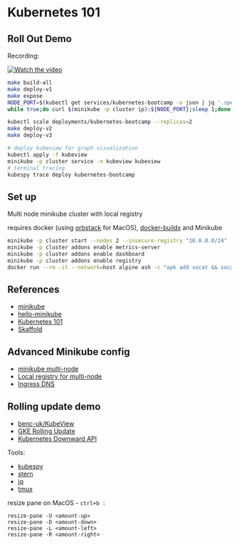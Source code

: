 # Kubernetes 101

## Roll Out Demo

Recording:

[![Watch the video](https://img.youtube.com/vi/rHm1v6QsTkA/default.jpg)](https://youtu.be/rHm1v6QsTkA)

```sh
make build-all
make deploy-v1
make expose
NODE_PORT=$(kubectl get services/kubernetes-bootcamp -o json | jq '.spec.ports[0].nodePort')
while true;do curl $(minikube -p cluster ip):${NODE_PORT};sleep 1;done
```

```sh
kubectl scale deployments/kubernetes-bootcamp --replicas=2
make deploy-v2
make deploy-v3
```

```sh
# deploy kubeview for graph visualization
kubectl apply -f kubeview
minikube -p cluster service -n kubeview kubeview
# terminal tracing
kubespy trace deploy kubernetes-bootcamp
```

## Set up

Multi node minikube cluster with local registry

requires docker (using [orbstack](https://orbstack.dev/) for MacOS), [docker-buildx](https://github.com/docker/buildx/releases) and Minikube

```sh
minikube -p cluster start --nodes 2 --insecure-registry "10.0.0.0/24"
minikube -p cluster addons enable metrics-server
minikube -p cluster addons enable dashboard
minikube -p cluster addons enable registry
docker run --rm -it --network=host alpine ash -c "apk add socat && socat TCP-LISTEN:5000,reuseaddr,fork TCP:$(minikube -p cluster ip):5000" &
```

## References

- [minikube](https://minikube.sigs.k8s.io/docs/start/)
- [hello-minikube](https://kubernetes.io/docs/tutorials/hello-minikube/)
- [Kubernetes 101](https://minikube.sigs.k8s.io/docs/tutorials/kubernetes_101/)
- [Skaffold](https://skaffold.dev/docs/quickstart/)

## Advanced Minikube config

- [minikube multi-node](https://minikube.sigs.k8s.io/docs/tutorials/multi_node/)
- [Local registry for multi-node](https://minikube.sigs.k8s.io/docs/handbook/registry/#enabling-insecure-registries)
- [Ingress DNS](https://minikube.sigs.k8s.io/docs/handbook/addons/ingress-dns/)

## Rolling update demo

- [benc-uk/KubeView](https://github.com/benc-uk/kubeview/tree/master/charts)
- [GKE Rolling Update](https://github.com/GoogleCloudPlatform/gke-rolling-updates-demo)
- [Kubernetes Downward API](https://kubernetes.io/docs/concepts/workloads/pods/downward-api/)

Tools:

- [kubespy](https://github.com/pulumi/kubespy)
- [stern](https://github.com/stern/stern)
- [jq](https://stedolan.github.io/jq/)
- [tmux](https://tmuxcheatsheet.com/)

resize pane on MacOS - `ctrl+b :`

```
resize-pane -U <amount-up>
resize-pane -D <amount-down>
resize-pane -L <amount-left>
resize-pane -R <amount-right>
```
